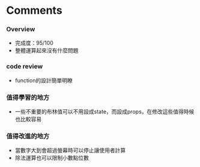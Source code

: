 # Comments

### Overview
* 完成度：95/100
* 整體運算起來沒有什麼問題

### code review
* function的設計簡單明瞭

### 值得學習的地方
* 一些不重要的布林值可以不用設成state，而設成props，在修改這些值得時候也比較容易

### 值得改進的地方
* 當數字大到會超過螢幕時可以停止讓使用者計算
* 除法運算也可以限制小數點位數